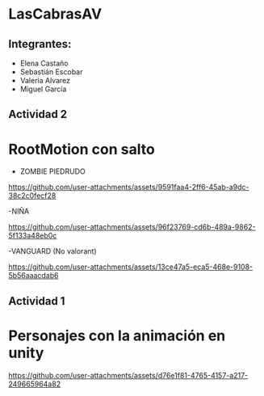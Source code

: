 # LasCabrasAV

## Integrantes:

- Elena Castaño
- Sebastián Escobar
- Valeria Alvarez
- Miguel García


## Actividad 2

# RootMotion con salto

- ZOMBIE PIEDRUDO

https://github.com/user-attachments/assets/9591faa4-2ff6-45ab-a9dc-38c2c0fecf28



-NIÑA

https://github.com/user-attachments/assets/96f23769-cd6b-489a-9862-5f133a48eb0c

-VANGUARD (No valorant)


https://github.com/user-attachments/assets/13ce47a5-eca5-468e-9108-5b56aaacdab6




## Actividad 1

# Personajes con la animación en unity








https://github.com/user-attachments/assets/d76e1f81-4765-4157-a217-249665964a82

